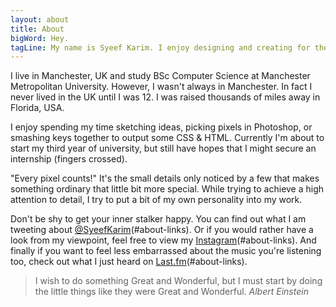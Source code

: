 ```yaml
---
layout: about
title: About
bigWord: Hey.
tagLine: My name is Syeef Karim. I enjoy designing and creating for the web.
---
```


I live in Manchester, UK and study BSc Computer Science at Manchester Metropolitan University. However, I wasn't always in Manchester. In fact I never lived in the UK until I was 12. I was raised thousands of miles away in Florida, USA.

I enjoy spending my time sketching ideas, picking pixels in Photoshop, or smashing keys together to output some CSS & HTML. Currently I'm about to start my third year of university, but still have hopes that I might secure an internship (fingers crossed).

"Every pixel counts!" It's the small details only noticed by a few that makes something ordinary that little bit more special. While trying to achieve a high attention to detail, I try to put a bit of my own personality into my work.

Don't be shy to get your inner stalker happy. You can find out what I am tweeting about [@SyeefKarim](www.twitter.com/syeefkarim)(#about-links). Or if you would rather have a look from my viewpoint, feel free to view my [Instagram](www.instagram.com/syeef)(#about-links). And finally if you want to feel less embarrassed about the music you're listening too, check out what I just heard on [Last.fm](www.last.fm/syeef)(#about-links).

>I wish to do something Great and Wonderful, but I must start by doing the little things like they were Great and Wonderful. <cite>Albert Einstein</cite>